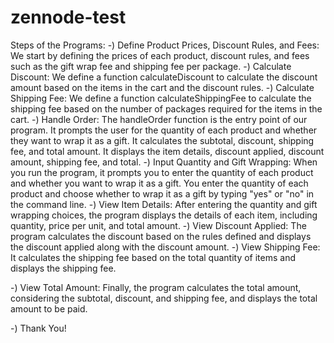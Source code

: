 # zennode-test

Steps of the Programs:
-) Define Product Prices, Discount Rules, and Fees:
     We start by defining the prices of each product, discount rules, and fees such as the gift wrap fee and shipping fee per 
     package.
-) Calculate Discount:
      We define a function calculateDiscount to calculate the discount amount based on the items in the cart and the discount 
      rules.
-) Calculate Shipping Fee:
      We define a function calculateShippingFee to calculate the shipping fee based on the number of packages required for the 
      items in the cart.
-) Handle Order:
   The handleOrder function is the entry point of our program.
      It prompts the user for the quantity of each product and whether they want to wrap it as a gift.
      It calculates the subtotal, discount, shipping fee, and total amount.
      It displays the item details, discount applied, discount amount, shipping fee, and total.
-) Input Quantity and Gift Wrapping:
   When you run the program, it prompts you to enter the quantity of each product and whether you want to wrap it as a gift.
   You enter the quantity of each product and choose whether to wrap it as a gift by typing "yes" or "no" in the command line.
-) View Item Details:
   After entering the quantity and gift wrapping choices, the program displays the details of each item, including quantity, 
   price per unit, and total amount.
-) View Discount Applied:
   The program calculates the discount based on the rules defined and displays the discount applied along with the discount 
   amount.
-) View Shipping Fee:
   It calculates the shipping fee based on the total quantity of items and displays the shipping fee.

-) View Total Amount:
   Finally, the program calculates the total amount, considering the subtotal, discount, and shipping fee, and displays the 
   total amount to be paid.
   
-) Thank You!
